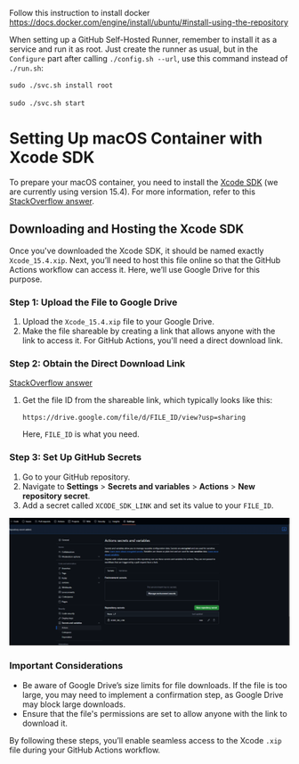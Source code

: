 
Follow this instruction to install docker https://docs.docker.com/engine/install/ubuntu/#install-using-the-repository

When setting up a GitHub Self-Hosted Runner, remember to install it as a service and run it as root. Just create the runner as usual, but in the `Configure` part after calling ` ./config.sh --url `, use this command instead of `./run.sh`: 

```
sudo ./svc.sh install root

sudo ./svc.sh start
```



# Setting Up macOS Container with Xcode SDK

To prepare your macOS container, you need to install the [Xcode SDK](https://developer.apple.com/services-account/download?path=/Developer_Tools/Xcode_15.4/Xcode_15.4.xip) (we are currently using version 15.4). For more information, refer to this [StackOverflow answer](https://stackoverflow.com/a/10335943/12234661).

## Downloading and Hosting the Xcode SDK

Once you've downloaded the Xcode SDK, it should be named exactly `Xcode_15.4.xip`. Next, you’ll need to host this file online so that the GitHub Actions workflow can access it. Here, we’ll use Google Drive for this purpose.

### Step 1: Upload the File to Google Drive

1. Upload the `Xcode_15.4.xip` file to your Google Drive.
2. Make the file shareable by creating a link that allows anyone with the link to access it. For GitHub Actions, you'll need a direct download link.

### Step 2: Obtain the Direct Download Link

[StackOverflow answer](https://stackoverflow.com/a/63781195/12234661)

1. Get the file ID from the shareable link, which typically looks like this:
   ```
   https://drive.google.com/file/d/FILE_ID/view?usp=sharing
   ```
   Here, `FILE_ID` is what you need.

### Step 3: Set Up GitHub Secrets

1. Go to your GitHub repository.
2. Navigate to **Settings** > **Secrets and variables** > **Actions** > **New repository secret**.
3. Add a secret called `XCODE_SDK_LINK` and set its value to your `FILE_ID`.

![XCODE_SDK_LINK.png](XCODE_SDK_LINK.png)

### Important Considerations

- Be aware of Google Drive’s size limits for file downloads. If the file is too large, you may need to implement a confirmation step, as Google Drive may block large downloads.
- Ensure that the file's permissions are set to allow anyone with the link to download it.

By following these steps, you’ll enable seamless access to the Xcode `.xip` file during your GitHub Actions workflow.